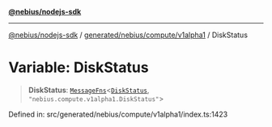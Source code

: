 [**@nebius/nodejs-sdk**](../../../../../README.md)

---

[@nebius/nodejs-sdk](../../../../../README.md) / [generated/nebius/compute/v1alpha1](../README.md) / DiskStatus

# Variable: DiskStatus

> **DiskStatus**: [`MessageFns`](../../../../../runtime/protos/core/interfaces/MessageFns.md)\<[`DiskStatus`](../interfaces/DiskStatus.md), `"nebius.compute.v1alpha1.DiskStatus"`\>

Defined in: src/generated/nebius/compute/v1alpha1/index.ts:1423
